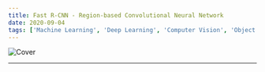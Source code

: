```yaml
---
title: Fast R-CNN - Region-based Convolutional Neural Network
date: 2020-09-04
tags: ['Machine Learning', 'Deep Learning', 'Computer Vision', 'Object Detection']
---
```


![Cover](../../../assets/images/2020-09-04/rcnn-architecture.png)

---

